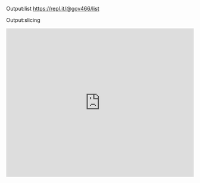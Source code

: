 Output:list
https://repl.it/@gov466/list

Output:slicing

<iframe height="400px" width="100%" src="https://repl.it/@gov466/indexing-slicing-striding?lite=true" scrolling="no" frameborder="no" allowtransparency="true" allowfullscreen="true" sandbox="allow-forms allow-pointer-lock allow-popups allow-same-origin allow-scripts allow-modals"></iframe>
